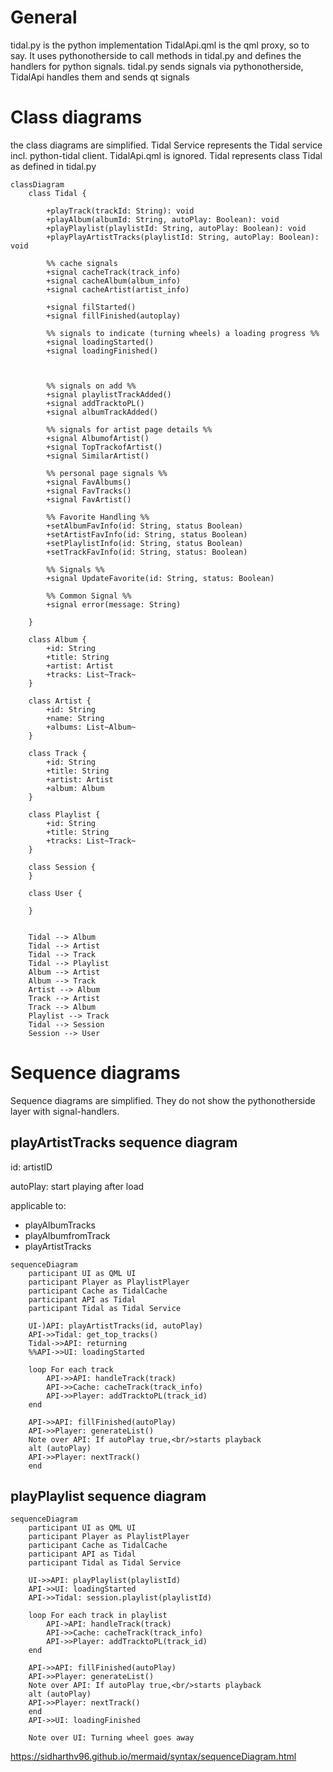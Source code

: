 # General
tidal.py is the python implementation
TidalApi.qml is the qml proxy, so to say. It uses pythonotherside to call methods in tidal.py and defines the handlers for python signals.
tidal.py sends signals via pythonotherside, TidalApi handles them and sends qt signals


# Class diagrams
the class diagrams are simplified. Tidal Service represents the Tidal service incl. python-tidal client.
TidalApi.qml is ignored.
Tidal represents class Tidal as defined in tidal.py 

```mermaid
classDiagram
    class Tidal {

        +playTrack(trackId: String): void
        +playAlbum(albumId: String, autoPlay: Boolean): void
        +playPlaylist(playlistId: String, autoPlay: Boolean): void
        +playPlayArtistTracks(playlistId: String, autoPlay: Boolean): void

        %% cache signals
        +signal cacheTrack(track_info)
        +signal cacheAlbum(album_info)
        +signal cacheArtist(artist_info)

        +signal filStarted()
        +signal fillFinished(autoplay)

        %% signals to indicate (turning wheels) a loading progress %%
        +signal loadingStarted()
        +signal loadingFinished()

        

        %% signals on add %%
        +signal playlistTrackAdded()
        +signal addTracktoPL()
        +signal albumTrackAdded()

        %% signals for artist page details %%
        +signal AlbumofArtist()
        +signal TopTrackofArtist()
        +signal SimilarArtist()

        %% personal page signals %%
        +signal FavAlbums()
        +signal FavTracks()
        +signal FavArtist()          

        %% Favorite Handling %%
        +setAlbumFavInfo(id: String, status Boolean)
        +setArtistFavInfo(id: String, status Boolean)
        +setPlaylistInfo(id: String, status Boolean)
        +setTrackFavInfo(id: String, status: Boolean)

        %% Signals %%
        +signal UpdateFavorite(id: String, status: Boolean)

        %% Common Signal %%
        +signal error(message: String)

    }

    class Album {
        +id: String
        +title: String
        +artist: Artist
        +tracks: List~Track~
    }

    class Artist {
        +id: String
        +name: String
        +albums: List~Album~
    }

    class Track {
        +id: String
        +title: String
        +artist: Artist
        +album: Album
    }

    class Playlist {
        +id: String
        +title: String
        +tracks: List~Track~
    }

    class Session {
    }

    class User {

    }


    Tidal --> Album
    Tidal --> Artist
    Tidal --> Track
    Tidal --> Playlist
    Album --> Artist
    Album --> Track
    Artist --> Album
    Track --> Artist
    Track --> Album
    Playlist --> Track
    Tidal --> Session
    Session --> User

```
# Sequence diagrams
Sequence diagrams are simplified. They do not show the pythonotherside layer with signal-handlers.

## playArtistTracks sequence diagram
id: artistID

autoPlay: start playing after load

applicable to:
- playAlbumTracks
- playAlbumfromTrack
- playArtistTracks

```mermaid
sequenceDiagram
    participant UI as QML UI
    participant Player as PlaylistPlayer
    participant Cache as TidalCache 
    participant API as Tidal
    participant Tidal as Tidal Service

    UI-)API: playArtistTracks(id, autoPlay)
    API->>Tidal: get_top_tracks()
    Tidal->>API: returning
    %%API->>UI: loadingStarted
    
    loop For each track
        API->>API: handleTrack(track)
        API->>Cache: cacheTrack(track_info)
        API->>Player: addTracktoPL(track_id)
    end
    
    API->>API: fillFinished(autoPlay)
    API->>Player: generateList()
    Note over API: If autoPlay true,<br/>starts playback
    alt (autoPlay)
    API->>Player: nextTrack()
    end

```
## playPlaylist sequence diagram
```mermaid
sequenceDiagram
    participant UI as QML UI
    participant Player as PlaylistPlayer
    participant Cache as TidalCache 
    participant API as Tidal
    participant Tidal as Tidal Service

    UI->>API: playPlaylist(playlistId)
    API->>UI: loadingStarted
    API->>Tidal: session.playlist(playlistId)
    
    loop For each track in playlist
        API->API: handleTrack(track)
        API->>Cache: cacheTrack(track_info)
        API->>Player: addTracktoPL(track_id)
    end
    
    API->>API: fillFinished(autoPlay)
    API->>Player: generateList()
    Note over API: If autoPlay true,<br/>starts playback
    alt (autoPlay)
    API->>Player: nextTrack()
    end
    API->>UI: loadingFinished

    Note over UI: Turning wheel goes away
```
https://sidharthv96.github.io/mermaid/syntax/sequenceDiagram.html